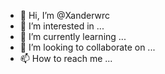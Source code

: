 - 👋 Hi, I’m @Xanderwrc
- 👀 I’m interested in ...
- 🌱 I’m currently learning ...
- 💞️ I’m looking to collaborate on ...
- 📫 How to reach me ...

<!---
Xanderwrc/Xanderwrc is a ✨ special ✨ repository because its `README.md` (this file) appears on your GitHub profile.
You can click the Preview link to take a look at your changes.
--->
